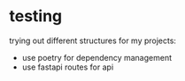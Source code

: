 # testing

trying out different structures for my projects:
- use poetry for dependency management
- use fastapi routes for api
